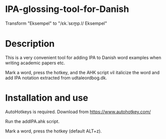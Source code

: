 # IPA-glossing-tool-for-Danish
Transform "Eksempel" to "/ɛk.ˈsɛm̰p.l/ Eksempel"

# Description

This is a very convenient tool for adding IPA to Danish word examples when writing academic papers etc.

Mark a word, press the hotkey, and the AHK script vil italicize the word and add IPA notation extracted from udtaleordbog.dk.

# Installation and use

AutoHotkeys is required. Download from https://www.autohotkey.com/

Run the addIPA.ahk script.

Mark a word, press the hotkey (default ALT+z).
